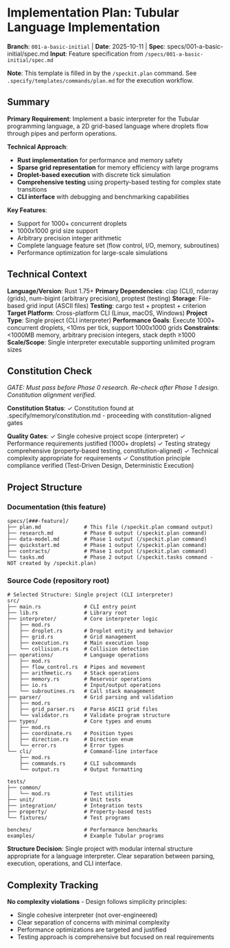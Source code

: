 # Implementation Plan: Tubular Language Implementation

**Branch**: `001-a-basic-initial` | **Date**: 2025-10-11 | **Spec**: specs/001-a-basic-initial/spec.md
**Input**: Feature specification from `/specs/001-a-basic-initial/spec.md`

**Note**: This template is filled in by the `/speckit.plan` command. See `.specify/templates/commands/plan.md` for the execution workflow.

## Summary

**Primary Requirement**: Implement a basic interpreter for the Tubular programming language, a 2D grid-based language where droplets flow through pipes and perform operations.

**Technical Approach**:
- **Rust implementation** for performance and memory safety
- **Sparse grid representation** for memory efficiency with large programs
- **Droplet-based execution** with discrete tick simulation
- **Comprehensive testing** using property-based testing for complex state transitions
- **CLI interface** with debugging and benchmarking capabilities

**Key Features**:
- Support for 1000+ concurrent droplets
- 1000x1000 grid size support
- Arbitrary precision integer arithmetic
- Complete language feature set (flow control, I/O, memory, subroutines)
- Performance optimization for large-scale simulations

## Technical Context

<!--
  ACTION REQUIRED: Replace the content in this section with the technical details
  for the project. The structure here is presented in advisory capacity to guide
  the iteration process.
-->

**Language/Version**: Rust 1.75+
**Primary Dependencies**: clap (CLI), ndarray (grids), num-bigint (arbitrary precision), proptest (testing)
**Storage**: File-based grid input (ASCII files)
**Testing**: cargo test + proptest + criterion
**Target Platform**: Cross-platform CLI (Linux, macOS, Windows)
**Project Type**: Single project (CLI interpreter)
**Performance Goals**: Execute 1000+ concurrent droplets, <10ms per tick, support 1000x1000 grids
**Constraints**: <1000MB memory, arbitrary precision integers, stack depth ≥1000
**Scale/Scope**: Single interpreter executable supporting unlimited program sizes

## Constitution Check

*GATE: Must pass before Phase 0 research. Re-check after Phase 1 design. Constitution alignment verified.*

**Constitution Status**: ✓ Constitution found at .specify/memory/constitution.md - proceeding with constitution-aligned gates

**Quality Gates**:
✓ Single cohesive project scope (interpreter)
✓ Performance requirements justified (1000+ droplets)
✓ Testing strategy comprehensive (property-based testing, constitution-aligned)
✓ Technical complexity appropriate for requirements
✓ Constitution principle compliance verified (Test-Driven Design, Deterministic Execution)

## Project Structure

### Documentation (this feature)

```
specs/[###-feature]/
├── plan.md              # This file (/speckit.plan command output)
├── research.md          # Phase 0 output (/speckit.plan command)
├── data-model.md        # Phase 1 output (/speckit.plan command)
├── quickstart.md        # Phase 1 output (/speckit.plan command)
├── contracts/           # Phase 1 output (/speckit.plan command)
└── tasks.md             # Phase 2 output (/speckit.tasks command - NOT created by /speckit.plan)
```

### Source Code (repository root)
<!--
  ACTION REQUIRED: Replace the placeholder tree below with the concrete layout
  for this feature. Delete unused options and expand the chosen structure with
  real paths (e.g., apps/admin, packages/something). The delivered plan must
  not include Option labels.
-->

```
# Selected Structure: Single project (CLI interpreter)
src/
├── main.rs              # CLI entry point
├── lib.rs               # Library root
├── interpreter/         # Core interpreter logic
│   ├── mod.rs
│   ├── droplet.rs       # Droplet entity and behavior
│   ├── grid.rs          # Grid management
│   ├── execution.rs     # Main execution loop
│   └── collision.rs     # Collision detection
├── operations/          # Language operations
│   ├── mod.rs
│   ├── flow_control.rs  # Pipes and movement
│   ├── arithmetic.rs    # Stack operations
│   ├── memory.rs        # Reservoir operations
│   ├── io.rs            # Input/output operations
│   └── subroutines.rs   # Call stack management
├── parser/              # Grid parsing and validation
│   ├── mod.rs
│   ├── grid_parser.rs   # Parse ASCII grid files
│   └── validator.rs     # Validate program structure
├── types/               # Core types and enums
│   ├── mod.rs
│   ├── coordinate.rs    # Position types
│   ├── direction.rs     # Direction enum
│   └── error.rs         # Error types
└── cli/                 # Command-line interface
    ├── mod.rs
    ├── commands.rs      # CLI subcommands
    └── output.rs        # Output formatting

tests/
├── common/
│   └── mod.rs           # Test utilities
├── unit/                # Unit tests
├── integration/         # Integration tests
├── property/            # Property-based tests
└── fixtures/            # Test programs

benches/                 # Performance benchmarks
examples/                # Example Tubular programs
```

**Structure Decision**: Single project with modular internal structure appropriate for a language interpreter. Clear separation between parsing, execution, operations, and CLI interface.

## Complexity Tracking

**No complexity violations** - Design follows simplicity principles:
- Single cohesive interpreter (not over-engineered)
- Clear separation of concerns with minimal complexity
- Performance optimizations are targeted and justified
- Testing approach is comprehensive but focused on real requirements
